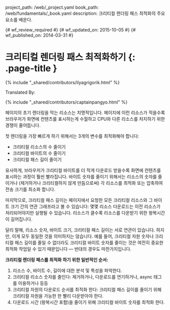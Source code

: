 project_path: /web/_project.yaml
book_path: /web/fundamentals/_book.yaml
description: 크리티컬 렌더링 패스 최적화의 주요 요소를 배운다.

{# wf_review_required #}
{# wf_updated_on: 2015-10-05 #}
{# wf_published_on: 2014-03-31 #}

# 크리티컬 렌더링 패스 최적화하기 {: .page-title }

{% include "_shared/contributors/ilyagrigorik.html" %}


Translated By: 

{% include "_shared/contributors/captainpangyo.html" %}



페이지의 초기 렌더링을 막는 리소스는 치명적입니다. 페이지에 이런 리소스가 적을수록 브라우저가 화면에 컨텐츠를 표시하는게 수월하고 CPU와 다른 리소스를 차지하기 위한 경쟁이 줄어듭니다.

  첫 렌더링을 가장 빠르게 하기 위해서는 3개의 변수를 최적화해야 합니다:

  <ul>
    <li>크리티컬 리소스의 수 줄이기</li>
    <li>크리티컬 바이트의 수 줄이기</li>
    <li>크리티컬 패스 길이 줄이기</li>
  </ul>

유사하게, 브라우저가 크리티컬 바이트를 더 적게 다운로드 받을수록 화면에 컨텐츠를 표시하는 과정이 훨씬 빨라집니다. 바이트 숫자를 줄이기 위해서는 리소스의 숫자를 줄이거나 (제거하거나 크리티컬하지 않게 만듬으로써) 각 리소스를 최적화 또는 압축하여 전송 크기를 최소화 합니다.

마지막으로, 크리티컬 패스 길이는 페이지에서 요청한 모든 크리티컬 리소스와 그 바이트 크기 간의 연관 그래프라고 볼 수 있습니다: 몇몇 리소스 다운로드는 이전 리소스가 처리되어야지만 실행될 수 있습니다. 리소스가 클수록 리소스를 다운받기 위한 왕복시간이 길어집니다.

달리 말해, 리소스 숫자, 바이트 크기, 크리티컬 패스 길이는 서로 연관이 있습니다. 하지만, 이게 모두 동일한 것을 의미하지는 않습니다. 예를 들어, 크리티컬 자원 숫자나 크리티컬 패스 길이를 줄일 수 없더라도 크리티컬 바이트 숫자를 줄이는 것은 여전히 중요한 최적화 작업일 수 있기 때문입니다 &mdash; 반대의 경우도 마찬가지입니다.

**크리티컬 렌더링 패스를 최적화 하기 위한 일반적인 순서:**

1. 리소스 수, 바이트 수, 길이에 대한 분석 및 특성을 파악한다.
1. 크리티컬 리소스 숫자를 줄인다: 제거하거나, 다운로드를 연기하거나, async 태그를 이용하거나 등등
1. 크리티컬 자원의 다운로드 순서를 최적화 한다: 크리티컬 패스 길이를 줄이기 위해 크리티컬 자원을 가능한 한 빨리 다운받아야 한다.
1. 다운로드 시간 (왕복시간 포함)을 줄이기 위해 크리티컬 바이트 숫자를 최적화 한다.
